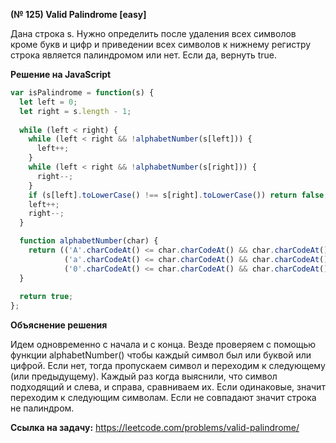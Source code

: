 **(№ 125) Valid Palindrome [easy]**

Дана строка s. Нужно определить после удаления всех символов кроме букв и цифр и приведении всех символов к нижнему регистру строка является палиндромом или нет. Если да, вернуть true.

**Решение на JavaScript**

```javascript
var isPalindrome = function(s) {
  let left = 0;
  let right = s.length - 1;
  
  while (left < right) {
    while (left < right && !alphabetNumber(s[left])) {
      left++;
    }
    while (left < right && !alphabetNumber(s[right])) {
      right--;
    }
    if (s[left].toLowerCase() !== s[right].toLowerCase()) return false;
    left++;
    right--;
  }

  function alphabetNumber(char) {
    return (('A'.charCodeAt() <= char.charCodeAt() && char.charCodeAt() <= 'Z'.charCodeAt()) ||
            ('a'.charCodeAt() <= char.charCodeAt() && char.charCodeAt()  <= 'z'.charCodeAt()) ||
            ('0'.charCodeAt() <= char.charCodeAt() && char.charCodeAt()  <= '9'.charCodeAt()))
  }
  
  return true;
};
```

**Объяснение решения**

Идем одновременно с начала и с конца. Везде проверяем с помощью функции alphabetNumber() чтобы каждый символ был или буквой или цифрой. Если нет, тогда пропускаем символ и переходим к следующему (или предыдущему). Каждый раз когда выяснили, что символ подходящий и слева, и справа, сравниваем их. Если одинаковые, значит переходим к следующим символам. Если не совпадают значит строка не палиндром.

**Ссылка на задачу:** https://leetcode.com/problems/valid-palindrome/